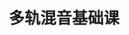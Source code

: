 ---
layout: encrypted
title: 多轨混音基础课
tags: notes alexmixing music
src: https://www.alexmixing.com/

encrypted: 8a6b1d3031651ad80a8bd07cd4f09ea8f07c07d5bf3806974c72856676111e41U2FsdGVkX1/PcCOCdiJ0EV4X0mA+9tPvBoupdF3AuwYGamINZXj0IxWfOsAc8MOHWT72UZqMtC248LbesbvUfooPO4vcNZa2PxvBUGL+XPE=
---